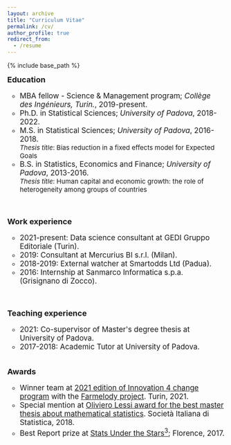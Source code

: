 ```yaml
---
layout: archive
title: "Curriculum Vitae"
permalink: /cv/
author_profile: true
redirect_from:
  - /resume
---
```


{% include base_path %}

<style type="text/css">
    a.typeA:hover {text-decoration: underline;}
</style>

<font style="font-size:17px">
<b style="font-size:18px"> Education </b>
<ul style="list-style-type:circle;">
  <li> MBA fellow - Science & Management program; <i>Collège des Ingénieurs, Turin.</i>, 2019-present.</li>
  <li> Ph.D. in Statistical Sciences; <i>University of Padova</i>, 2018-2022.</li>
  <li> M.S. in Statistical Sciences; <i>University of Padova</i>, 2016-2018.</li><font style="font-size:15px">
  <i>Thesis title</i>: Bias reduction in a fixed effects model for Expected Goals</font>
  <font style="font-size:17px"><li> B.S. in Statistics, Economics and Finance; <i>University of Padova</i>, 2013-2016.</li></font> <font style="font-size:15px">
  <i>Thesis title</i>: Human capital and economic growth: the role of heterogeneity among groups of countries</font> 
</ul>  
<br>

<b style="font-size:18px"> Work experience </b>
<ul style="list-style-type:circle;">
  <li>2021-present: Data science consultant at GEDI Gruppo Editoriale (Turin). </li>
  <li>2019: Consultant at Mercurius BI s.r.l. (Milan). </li>
  <li>2018-2019: External watcher at Smartodds Ltd (Padua). </li>
  <li>2016: Internship at Sanmarco Informatica s.p.a. (Grisignano di Zocco). </li>
</ul>
<br>

<b style="font-size:18px">Teaching experience</b>
<ul style="list-style-type:circle;"> 
  <li>2021: Co-supervisor of Master's degree thesis at University of Padova.</li>
  <li>2017-2018: Academic Tutor at University of Padova.</li>
</ul>

<br>
<b style="font-size:18px">Awards</b>
<ul style="list-style-type:circle;"> 
<li> Winner team at <a class="typeA" href="https://www.innovation4change.eu/edition-2021/">2021 edition of Innovation 4 change program</a> with the <a class="typeA" href="https://farmelody.com/">Farmelody project</a>. Turin, 2021.</li>
<li> Special mention at <a class="typeA" href="https://www.sis-statistica.it/index.php?p=9928&l=ita/">Oliviero Lessi award for the best master thesis about mathematical statistics</a>. Società Italiana di Statistica, 2018.</li>
<li> Best Report prize at <a class="typeA" href="http://local.disia.unifi.it/sus3/">Stats Under the Stars<sup>3</sup></a>; Florence, 2017.</li>
</ul>
  
  
<br/>



